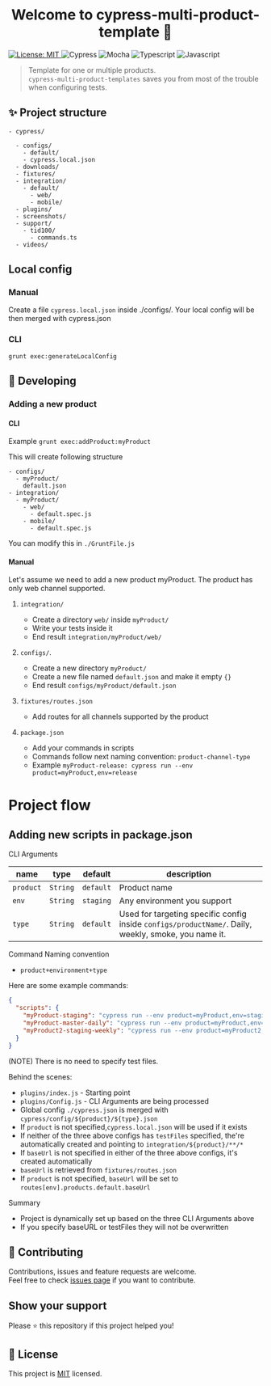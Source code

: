 <h1 align="center">Welcome to cypress-multi-product-template 👋</h1>
<a href="https://github.com/optimumqa/cypress-multi-product-template/blob/main/LICENSE">
  <img alt="License: MIT" src="https://img.shields.io/badge/license-MIT-yellow.svg" target="_blank" />
</a>

<a>
  <img alt="Cypress" src="https://img.shields.io/badge/-cypress-%23E5E5E5?style=for-the-badge&logo=cypress&logoColor=058a5e" target="_blank" />
</a>

<a>
  <img alt="Mocha" src="https://img.shields.io/badge/-mocha-%238D6748?style=for-the-badge&logo=mocha&logoColor=white" target="_blank" />
</a>

<a>
  <img alt="Typescript" src="https://img.shields.io/badge/typescript-%23007ACC.svg?style=for-the-badge&logo=typescript&logoColor=white" target="_blank" />
</a>

<a>
  <img alt="Javascript" src="https://img.shields.io/badge/javascript-%23323330.svg?style=for-the-badge&logo=javascript&logoColor=%23F7DF1E" target="_blank" />
</a>

> Template for one or multiple products.<br /> `cypress-multi-product-templates` saves you from most of the trouble when configuring tests.

## ✨ Project structure

```
- cypress/

  - configs/
    - default/
    - cypress.local.json
  - downloads/
  - fixtures/
  - integration/
    - default/
      - web/
      - mobile/
  - plugins/
  - screenshots/
  - support/
    - tid100/
      - commands.ts
  - videos/
```

## Local config

### Manual

Create a file `cypress.local.json` inside ./configs/. Your local config will be then merged with cypress.json

### CLI

`grunt exec:generateLocalConfig`

## 🚀 Developing

### Adding a new product

#### CLI

Example
`grunt exec:addProduct:myProduct`

This will create following structure

```
- configs/
  - myProduct/
    default.json
- integration/
  - myProduct/
    - web/
      - default.spec.js
    - mobile/
      - default.spec.js
```

You can modify this in `./GruntFile.js`

#### Manual

Let's assume we need to add a new product myProduct. The product has only web channel supported.

1. `integration/`

   - Create a directory `web/` inside `myProduct/`
   - Write your tests inside it
   - End result `integration/myProduct/web/`

2. `configs/`.

   - Create a new directory `myProduct/`
   - Create a new file named `default.json` and make it empty `{}`
   - End result `configs/myProduct/default.json`

3. `fixtures/routes.json`

   - Add routes for all channels supported by the product

4. `package.json`
   - Add your commands in scripts
   - Commands follow next naming convention: `product-channel-type`
   - Example `myProduct-release: cypress run --env product=myProduct,env=release`

# Project flow

## Adding new scripts in package.json

CLI Arguments

| name      | type     | default   | description                                                                                          |
| --------- | -------- | --------- | ---------------------------------------------------------------------------------------------------- |
| `product` | `String` | `default` | Product name                                                                                         |
| `env`     | `String` | `staging` | Any environment you support                                                                          |
| `type`    | `String` | `default` | Used for targeting specific config inside `configs/productName/`. Daily, weekly, smoke, you name it. |

Command Naming convention

- `product+environment+type`

Here are some example commands:

```json
{
  "scripts": {
    "myProduct-staging": "cypress run --env product=myProduct,env=staging",
    "myProduct-master-daily": "cypress run --env product=myProduct,env=master,type=daily",
    "myProduct2-staging-weekly": "cypress run --env product=myProduct2,env=staging,type=weekly"
  }
}
```

(NOTE) There is no need to specify test files.

Behind the scenes:

- `plugins/index.js` - Starting point
- `plugins/Config.js` - CLI Arguments are being processed
- Global config `./cypress.json` is merged with `cypress/config/${product}/${type}.json`
- If `product` is not specified,`cypress.local.json` will be used if it exists
- If neither of the three above configs has `testFiles` specified, the're automatically created and pointing to `integration/${product}/**/*`
- If `baseUrl` is not specified in either of the three above configs, it's created automatically
- `baseUrl` is retrieved from `fixtures/routes.json`
- If `product` is not specified, `baseUrl` will be set to `routes[env].products.default.baseUrl`

Summary

- Project is dynamically set up based on the three CLI Arguments above
- If you specify baseURL or testFiles they will not be overwritten

## 🤝 Contributing

Contributions, issues and feature requests are welcome.<br />
Feel free to check [issues page](https://github.com/optimumqa/cypress-multi-product-template/issues) if you want to contribute.<br />

## Show your support

Please ⭐️ this repository if this project helped you!

## 📝 License

This project is [MIT](https://github.com/optimumqa/cypress-multi-product-template/blob/main/LICENSE) licensed.
